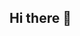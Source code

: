 ## Hi there 👋

<!--
Hello World!
- 🔭 I’m currently working on my skills
- 🌱 I’m currently learning game development, c# and java
-->
